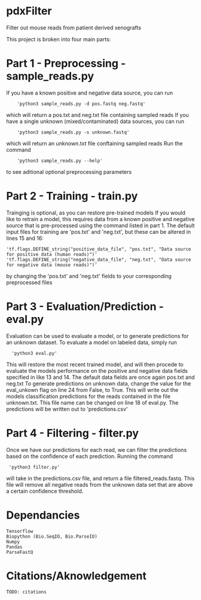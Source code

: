 # pdxFilter

Filter out mouse reads from patient derived xenografts

This project is broken into four main parts:

# Part 1 - Preprocessing - sample_reads.py
If you have a known positive and negative data source, you can run

        'python3 sample_reads.py -d pos.fastq neg.fastq'

which will return a pos.txt and neg.txt file containing sampled reads
If you have a single unknown (mixed/contaminated) data sources, you can run

        'python3 sample_reads.py -s unknown.fastq'

which will return an unknown.txt file conftaining sampled reads
Run the command 

        'python3 sample_reads.py --help'

 to see aditional optional preprocessing parameters
      
# Part 2 - Training - train.py
Trainging is optional, as you can restore pre-trained models
If you would like to retrain a model, this requires data from a known positive and negative source that is pre-processed using the command listed in part 1.
The default input files for training are 'pos.txt' and 'neg.txt', but these can be altered in lines 15 and 16:

    'tf.flags.DEFINE_string("positive_data_file", "pos.txt", "Data source for positive data (human reads)")'
    'tf.flags.DEFINE_string("negative_data_file", "neg.txt", "Data source for negative data (mouse reads)")'

by changing the 'pos.txt' and 'neg.txt' fields to your corresponding preprocessed files

# Part 3 - Evaluation/Prediction - eval.py
Evaluation can be used to evaluate a model, or to generate predictions for an unknown dataset.
To evaluate a model on labeled data, simply run 

      'python3 eval.py' 

This will restore the most recent trained model, and will then procede to evaluate the models performance on the positive and negative data fields specified in like 13 and 14. The default data fields are once again pos.txt and neg.txt
To generate predictions on unknown data, change the value for the eval_unkown flag on line 24 from False, to True.  This will write out the models classification predictions for the reads contained in the file unknown.txt.  This file name can be changed on line 18 of eval.py.  The predictions will be written out to 'predictions.csv'

# Part 4 - Filtering - filter.py
Once we have our predictions for each read, we can filter the predictions based on the confidence of each prediction.  Running the command 

     'python3 filter.py'

will take in the predictions.csv file, and return a file filtered_reads.fastq.  This file will remove all negative reads from the unknown data set that are above a certain confidence threshold. 

# Dependancies
	Tensorflow
	Biopython (Bio.SeqIO, Bio.ParseIO)
	Numpy
	Pandas
	ParseFastQ
	
# Citations/Aknowledgement
	TODO: citations
